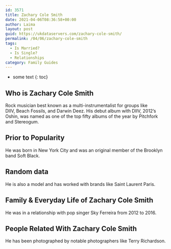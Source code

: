 ```yaml
---
id: 3571
title: Zachary Cole Smith
date: 2021-04-06T08:36:58+00:00
author: Laima
layout: post
guid: https://ukdataservers.com/zachary-cole-smith/
permalink: /04/06/zachary-cole-smith
tags:
  - Is Married?
  - Is Single?
  - Relationships
category: Family Guides
---
```


* some text
{: toc}


## Who is Zachary Cole Smith
                  
                  
                  
Rock musician best known as a multi-instrumentalist for groups like DIIV, Beach Fossils, and Darwin Deez. His debut album with DIIV, 2012&#8217;s Oshin, was named as one of the top fifty albums of the year by Pitchfork and Stereogum.
                  
              
            
              
            
                
                
                
## Prior to Popularity
                  
                  
                  
He was born in New York City and was an original member of the Brooklyn band Soft Black.
                  
              
            
              
            
                
                
                
## Random data
                  
                  
                  
He is also a model and has worked with brands like Saint Laurent Paris.
                  
              
            
              
            
                
                
                
## Family & Everyday Life of Zachary Cole Smith
                  
                  
                  
He was in a relationship with pop singer Sky Ferreira from 2012 to 2016.
                  
              
            
              
            
                
                
                
## People Related With Zachary Cole Smith
                  
                  
                  
He has been photographed by notable photographers like Terry Richardson.
                  
              
            
              
            
                
              
            
              
              
            
            
              
            
          
          
          